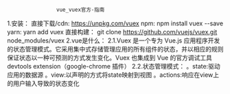                     vue_vuex官方-指南
1.安装：
	直接下载/cdn: https://unpkg.com/vuex
	npm: npm install vuex --save
	yarn: yarn add vuex
	直接构建： git clone https://github.com/vuejs/vuex.git node_modules/vuex
2.vue是什么：
	2.1.Vuex 是一个专为 Vue.js 应用程序开发的状态管理模式。它采用集中式存储管理应用的所有组件的状态，并以相应的规则保证状态以一种可预测的方式发生变化。Vuex 也集成到 Vue 的官方调试工具 devtools extension（google-chrome 插件）
	2.2.状态管理模式：
	。state:驱动应用的数据源
	。view:以声明的方式将state映射到视图
	。actions:响应在view上的用户输入导致的状态变化
	
	
	